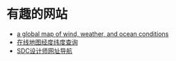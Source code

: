 # 有趣的网站

- [a global map of wind, weather, and ocean conditions](https://earth.nullschool.net/)
- [在线地图经度纬度查询](http://www.gpsspg.com/maps.htm)
- [SDC设计师网址导航](https://hao.uisdc.com/)
